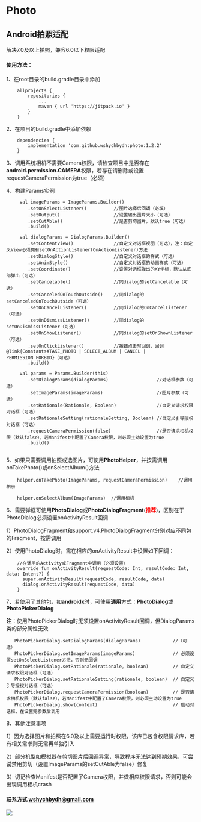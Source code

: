 # Photo
## Android拍照适配
解决7.0及以上拍照，兼容6.0以下权限适配

#### 使用方法：

1、在root目录的build.gradle目录中添加
```
    allprojects {
        repositories {
            ...
            maven { url 'https://jitpack.io' }
        }
    }
```

2、在项目的build.gradle中添加依赖
```
    dependencies {
        implementation 'com.github.wshychbydh:photo:1.2.2'
    }
```

3、调用系统相机不需要Camera权限，请检查项目中是否存在**android.permission.CAMERA**权限，若存在请删除或设置requestCameraPermission为true（必须）

4、构建Params实例
```
     val imageParams = ImageParams.Builder()
        .setOnSelectListener()          //图片选择后回调（必填）
        .setOutput()                    //设置输出图片大小（可选）
        .setCutAble()                   //是否剪切图片，默认true（可选）
        .build()
         
     val dialogParams = DialogParams.Builder()
        .setContentView()               //自定义对话框视图（可选），注：自定义View必须拥有setOnActionListener(OnActionListener)方法
        .setDialogStyle()               //自定义对话框的样式（可选）
        .setAnimStyle()                 //自定义对话框的动画样式（可选）
        .setCoordinate()                //设置对话框弹出的XY坐标，默认从底部弹出（可选）
        .setCancelable()                //同dialog的setCancelable（可选）
        .setCanceledOnTouchOutside()    //同dialog的setCanceledOnTouchOutside（可选）
        .setOnCancelListener()          //同dialog的OnCancelListener（可选）
        .setOnDismissListener()         //同dialog的setOnDismissListener（可选）
        .setOnShowListener()            //同dialog的setOnShownListener（可选）
        .setOnClickListener()           //按钮点击时回调，回调@link{Constants#TAKE_PHOTO | SELECT_ALBUM | CANCEL | PERMISSION_FORBID}（可选）
        .build()
        
     val params = Params.Builder(this)
        .setDialogParams(dialogParams)                  //对话框参数（可选）
        .setImageParams(imageParams)                    //图片参数（可选）
        .setRationale(Rationale, Boolean)               //自定义请求权限对话框（可选）
        .setRationaleSetting(rationaleSetting, Boolean) //自定义引导授权对话框（可选）
        .requestCameraPermission(false)                 //是否请求相机权限（默认false），若Manifest中配置了Camera权限，则必须主动设置为true
        .build()
     
```

5、如果只需要调用拍照或选图片，可使用**PhotoHelper**，并按需调用onTakePhoto()或onSelectAlbum()方法
```
    helper.onTakePhoto(ImageParams, requestCameraPermission)    //调用相册
    
    helper.onSelectAlbum(ImageParams)  //调用相机
```

6、需要弹框可使用**PhotoDialog**或**PhotoDialogFragment**(<font color=#FF0000>**推荐**</font>)，区别在于PhotoDialog必须设置onActivityResult回调
   
   1）PhotoDialogFragment和support.v4.PhotoDialogFragment分别对应不同包的Fragment，按需调用
   
   2）使用PhotoDialog时，需在相应的onActivityResult中设置如下回调：
```
    //在调用的Activity或Fragment中调用（必须设置）
    override fun onActivityResult(requestCode: Int, resultCode: Int, data: Intent?) {
      super.onActivityResult(requestCode, resultCode, data)
      dialog.onActivityResult(requestCode, data)
    }
```

7、若使用了其他包，如**androidx**时，可使用**通用**方式：**PhotoDialog**或**PhotoPickerDialog**

**注**：使用PhotoPickerDialog时无须设置onActivityResult回调，但DialogParams类的部分属性无效
```
   PhotoPickerDialog.setDialogParams(dialogParams)            //（可选）
   PhotoPickerDialog.setImageParams(imageParams)              // 必须设置setOnSelectListener方法，否则无回调
   PhotoPickerDialog.setRationale(rationale, boolean)         // 自定义请求权限对话框（可选）
   PhotoPickerDialog.setRationaleSetting(rationale, boolean)  // 自定义引导授权对话框（可选）
   PhotoPickerDialog.requestCameraPermission(boolean)         // 是否请求相机权限（默认false），若Manifest中配置了Camera权限，则必须主动设置为true
   PhotoPickerDialog.show(context)                            // 启动对话框，在设置完参数后调用
```

8、其他注意事项

   1）因为选择图片和拍照在6.0及以上需要运行时权限，该库已包含权限请求库，若有相关需求则无需再单独引入
  
   2）部分机型如模拟器在剪切图片后回调异常，导致程序无法达到预期效果，可尝试禁用剪切（设置ImageParams的setCutAble为false）修复

   3）切记检查Manifest是否配置了Camera权限，并做相应权限请求，否则可能会出现调用相机crash  
    
    
#### 联系方式 wshychbydh@gmail.com

[![](https://jitpack.io/v/wshychbydh/photo.svg)](https://jitpack.io/#wshychbydh/photo)
